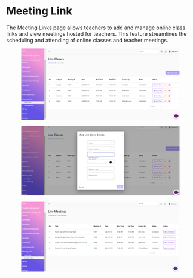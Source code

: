 # Meeting Link

The Meeting Links page allows teachers to add and manage online class links and view meetings hosted for teachers. This feature streamlines the scheduling and attending of online classes and teacher meetings.

<figure><img src=".gitbook/assets/meeting1.png" alt=""><figcaption></figcaption></figure>

<figure><img src=".gitbook/assets/meeting2.png" alt=""><figcaption></figcaption></figure>

<figure><img src=".gitbook/assets/meeting3.png" alt=""><figcaption></figcaption></figure>
